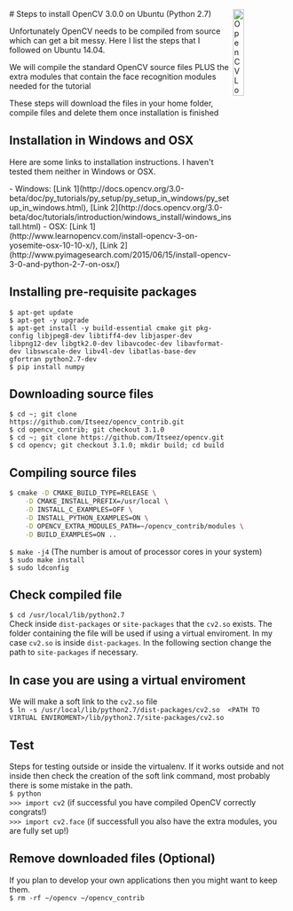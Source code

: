 <img margin-top="50px" align="right" width="20%" src="http://www.apulus.com/wp-content/uploads/2014/11/OpenCV-Logo.png" alt="OpenCV Logo">
# Steps to install OpenCV 3.0.0 on Ubuntu (Python 2.7)

<p>Unfortunately OpenCV needs to be compiled from source which can get a bit messy. Here I list the steps that I followed
on Ubuntu 14.04.</p>
<p>We will compile the standard OpenCV source files PLUS the extra modules that contain the face recognition modules
needed for the tutorial</p>
<p>These steps will download the files in your home folder, compile files and delete them once installation is finished</p>

## Installation in Windows and OSX
<p>Here are some links to installation instructions. I haven't tested them neither in Windows or OSX.</p>
- Windows: [Link 1](http://docs.opencv.org/3.0-beta/doc/py_tutorials/py_setup/py_setup_in_windows/py_setup_in_windows.html), [Link 2](http://docs.opencv.org/3.0-beta/doc/tutorials/introduction/windows_install/windows_install.html)
- OSX: [Link 1](http://www.learnopencv.com/install-opencv-3-on-yosemite-osx-10-10-x/), [Link 2](http://www.pyimagesearch.com/2015/06/15/install-opencv-3-0-and-python-2-7-on-osx/)

## Installing pre-requisite packages
`$ apt-get update`<br>
`$ apt-get -y upgrade`<br>
`$ apt-get install -y build-essential cmake git pkg-config libjpeg8-dev libtiff4-dev libjasper-dev libpng12-dev libgtk2.0-dev
libavcodec-dev libavformat-dev libswscale-dev libv4l-dev libatlas-base-dev gfortran python2.7-dev`<br>
`$ pip install numpy`

## Downloading source files
`$ cd ~; git clone https://github.com/Itseez/opencv_contrib.git`<br>
`$ cd opencv_contrib; git checkout 3.1.0`<br>
`$ cd ~; git clone https://github.com/Itseez/opencv.git`<br>
`$ cd opencv; git checkout 3.1.0; mkdir build; cd build`<br>

## Compiling source files
```bash
$ cmake -D CMAKE_BUILD_TYPE=RELEASE \
	-D CMAKE_INSTALL_PREFIX=/usr/local \
	-D INSTALL_C_EXAMPLES=OFF \
	-D INSTALL_PYTHON_EXAMPLES=ON \
	-D OPENCV_EXTRA_MODULES_PATH=~/opencv_contrib/modules \
	-D BUILD_EXAMPLES=ON ..
```
`$ make -j4` (The number is amout of processor cores in your system)<br>
`$ sudo make install`<br>
`$ sudo ldconfig`

## Check compiled file
`$ cd /usr/local/lib/python2.7`<br>
Check inside `dist-packages` or `site-packages` that the `cv2.so` exists. The folder containing the file will be 
used if using a virtual enviroment. In my case `cv2.so` is inside `dist-packages`. In the following section change the path
to `site-packages` if necessary.

## In case you are using a virtual enviroment
We will make a soft link to the `cv2.so` file<br>
`$ ln -s /usr/local/lib/python2.7/dist-packages/cv2.so 
<PATH TO VIRTUAL ENVIROMENT>/lib/python2.7/site-packages/cv2.so`

## Test
Steps for testing outside or inside the virtualenv. If it works outside and not inside then check the creation of the soft link command,
most probably there is some mistake in the path.<br>
`$ python`<br>
`>>> import cv2` (if successful you have compiled OpenCV correctly congrats!)<br>
`>>> import cv2.face` (if successfull you also have the extra modules, you are fully set up!)

## Remove downloaded files (Optional)
If you plan to develop your own applications then you might want to keep them.<br>
`$ rm -rf ~/opencv ~/opencv_contrib`
